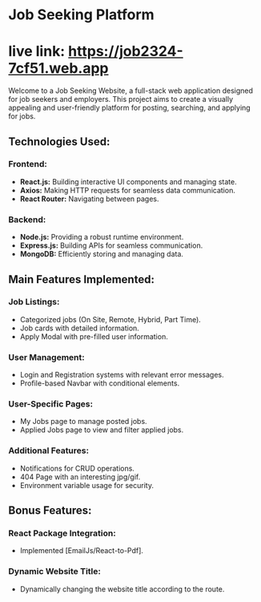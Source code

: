 # Job Seeking Platform

# live link: https://job2324-7cf51.web.app

Welcome to a Job Seeking Website, a full-stack web application designed for job seekers and employers. This project aims to create a visually appealing and user-friendly platform for posting, searching, and applying for jobs.
## Technologies Used:


### Frontend:
- **React.js:** Building interactive UI components and managing state.
- **Axios:** Making HTTP requests for seamless data communication.
- **React Router:** Navigating between pages.

### Backend:
- **Node.js:** Providing a robust runtime environment.
- **Express.js:** Building APIs for seamless communication.
- **MongoDB:** Efficiently storing and managing data.

## Main Features Implemented:

### Job Listings:
- Categorized jobs (On Site, Remote, Hybrid, Part Time).
- Job cards with detailed information.
- Apply Modal with pre-filled user information.

### User Management:
- Login and Registration systems with relevant error messages.
- Profile-based Navbar with conditional elements.

### User-Specific Pages:
- My Jobs page to manage posted jobs.
- Applied Jobs page to view and filter applied jobs.

### Additional Features:
- Notifications for CRUD operations.
- 404 Page with an interesting jpg/gif.
- Environment variable usage for security.

## Bonus Features:

### React Package Integration:
- Implemented [EmailJs/React-to-Pdf].

### Dynamic Website Title:
- Dynamically changing the website title according to the route.

